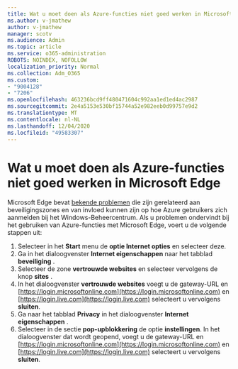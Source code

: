 ```yaml
---
title: Wat u moet doen als Azure-functies niet goed werken in Microsoft Edge
ms.author: v-jmathew
author: v-jmathew
manager: scotv
ms.audience: Admin
ms.topic: article
ms.service: o365-administration
ROBOTS: NOINDEX, NOFOLLOW
localization_priority: Normal
ms.collection: Adm_O365
ms.custom:
- "9004128"
- "7206"
ms.openlocfilehash: 463236bcd9ff480471604c992aa1ed1ed4ac2987
ms.sourcegitcommit: 2e4a5153e530bf15744a52e982eeb0d99757e9d2
ms.translationtype: MT
ms.contentlocale: nl-NL
ms.lasthandoff: 12/04/2020
ms.locfileid: "49583307"
---
```

# <a name="what-to-do-if-azure-features-dont-work-properly-in-microsoft-edge"></a>Wat u moet doen als Azure-functies niet goed werken in Microsoft Edge

Microsoft Edge bevat [bekende problemen](https://go.microsoft.com/fwlink/?linkid=2140608) die zijn gerelateerd aan beveiligingszones en van invloed kunnen zijn op hoe Azure gebruikers zich aanmelden bij het Windows-Beheercentrum. Als u problemen ondervindt bij het gebruiken van Azure-functies met Microsoft Edge, voert u de volgende stappen uit:

1. Selecteer in het **Start** menu de **optie Internet opties** en selecteer deze.
2. Ga in het dialoogvenster **Internet eigenschappen** naar het tabblad **beveiliging** .
3. Selecteer de zone **vertrouwde websites** en selecteer vervolgens de knop **sites** .
4. In het dialoogvenster **vertrouwde websites** voegt u de gateway-URL en [https://login.microsoftonline.com](https://login.microsoftonline.com) en [https://login.live.com](https://login.live.com) selecteert u vervolgens **sluiten**.
5. Ga naar het tabblad **Privacy** in het dialoogvenster **Internet eigenschappen** .
6. Selecteer in de sectie **pop-upblokkering** de optie **instellingen**. In het dialoogvenster dat wordt geopend, voegt u de gateway-URL en [https://login.microsoftonline.com](https://login.microsoftonline.com) en [https://login.live.com](https://login.live.com) selecteert u vervolgens **sluiten**.

